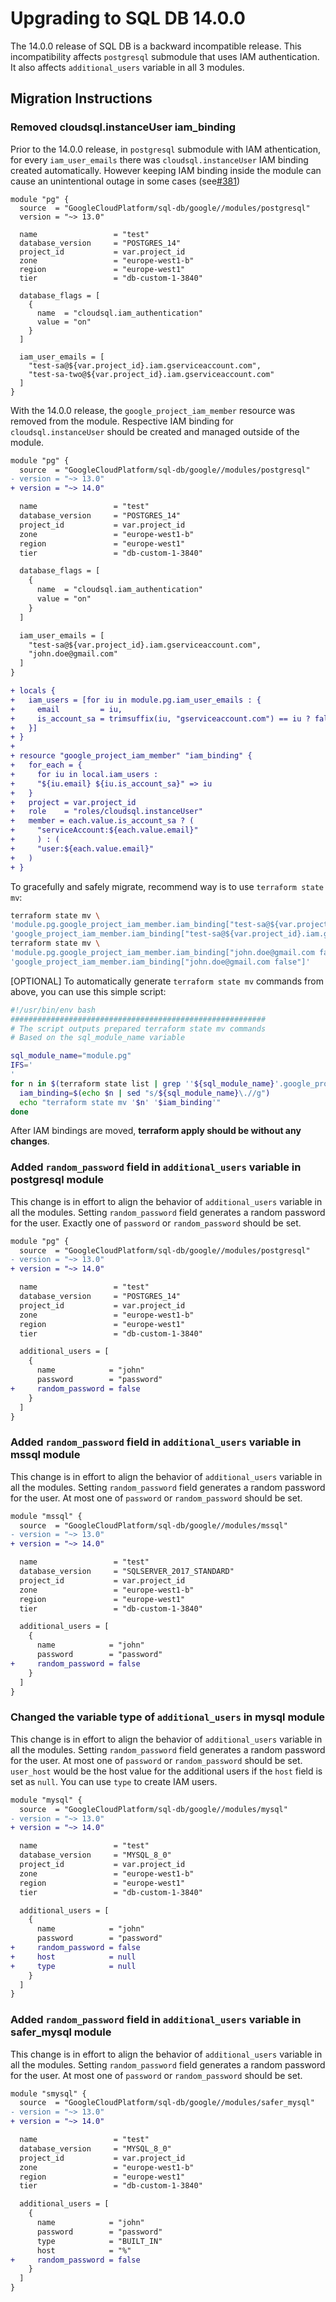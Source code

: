 # Upgrading to SQL DB 14.0.0

The 14.0.0 release of SQL DB is a backward incompatible release. This incompatibility affects `postgresql` submodule that uses IAM authentication. It also affects `additional_users` variable in all 3 modules.

## Migration Instructions

### Removed cloudsql.instanceUser iam_binding

Prior to the 14.0.0 release, in `postgresql` submodule with IAM athentication, for every `iam_user_emails` there was  `cloudsql.instanceUser` IAM binding created automatically. However keeping IAM binding inside the module can cause an unintentional outage in some cases (see[#381](https://github.com/terraform-google-modules/terraform-google-sql-db/issues/381))

```hcl
module "pg" {
  source  = "GoogleCloudPlatform/sql-db/google//modules/postgresql"
  version = "~> 13.0"

  name                 = "test"
  database_version     = "POSTGRES_14"
  project_id           = var.project_id
  zone                 = "europe-west1-b"
  region               = "europe-west1"
  tier                 = "db-custom-1-3840"

  database_flags = [
    {
      name  = "cloudsql.iam_authentication"
      value = "on"
    }
  ]

  iam_user_emails = [
    "test-sa@${var.project_id}.iam.gserviceaccount.com",
    "test-sa-two@${var.project_id}.iam.gserviceaccount.com"
  ]
}
```

With the 14.0.0 release, the `google_project_iam_member` resource was removed from the module. Respective IAM binding for `cloudsql.instanceUser` should be created and managed outside of the module.

```diff
module "pg" {
  source  = "GoogleCloudPlatform/sql-db/google//modules/postgresql"
- version = "~> 13.0"
+ version = "~> 14.0"

  name                 = "test"
  database_version     = "POSTGRES_14"
  project_id           = var.project_id
  zone                 = "europe-west1-b"
  region               = "europe-west1"
  tier                 = "db-custom-1-3840"

  database_flags = [
    {
      name  = "cloudsql.iam_authentication"
      value = "on"
    }
  ]

  iam_user_emails = [
    "test-sa@${var.project_id}.iam.gserviceaccount.com",
    "john.doe@gmail.com"
  ]
}

+ locals {
+   iam_users = [for iu in module.pg.iam_user_emails : {
+     email         = iu,
+     is_account_sa = trimsuffix(iu, "gserviceaccount.com") == iu ? false : true
+   }]
+ }
+
+ resource "google_project_iam_member" "iam_binding" {
+   for_each = {
+     for iu in local.iam_users :
+     "${iu.email} ${iu.is_account_sa}" => iu
+   }
+   project = var.project_id
+   role    = "roles/cloudsql.instanceUser"
+   member = each.value.is_account_sa ? (
+     "serviceAccount:${each.value.email}"
+     ) : (
+     "user:${each.value.email}"
+   )
+ }
```

To gracefully and safely migrate, recommend way is to use `terraform state mv`:

```sh
terraform state mv \
'module.pg.google_project_iam_member.iam_binding["test-sa@${var.project_id}.iam.gserviceaccount.com true"]' \
'google_project_iam_member.iam_binding["test-sa@${var.project_id}.iam.gserviceaccount.com true"]'
terraform state mv \
'module.pg.google_project_iam_member.iam_binding["john.doe@gmail.com false"]' \
'google_project_iam_member.iam_binding["john.doe@gmail.com false"]'
```

[OPTIONAL] To automatically generate `terraform state mv` commands from above, you can use this simple script:

```sh
#!/usr/bin/env bash
#########################################################
# The script outputs prepared terraform state mv commands
# Based on the sql_module_name variable

sql_module_name="module.pg"
IFS='
'
for n in $(terraform state list | grep ''${sql_module_name}'.google_project_iam_member.iam_binding'); do
  iam_binding=$(echo $n | sed "s/${sql_module_name}\.//g")
  echo "terraform state mv '$n' '$iam_binding'"
done
```

After IAM bindings are moved, **terraform apply should be without any changes**.

### Added `random_password` field in `additional_users` variable in postgresql module
This change is in effort to align the behavior of `additional_users` variable in all the modules. Setting `random_password` field generates a random password for the user. Exactly one of `password` or `random_password` should be set.

```diff
module "pg" {
  source  = "GoogleCloudPlatform/sql-db/google//modules/postgresql"
- version = "~> 13.0"
+ version = "~> 14.0"

  name                 = "test"
  database_version     = "POSTGRES_14"
  project_id           = var.project_id
  zone                 = "europe-west1-b"
  region               = "europe-west1"
  tier                 = "db-custom-1-3840"

  additional_users = [
    {
      name            = "john"
      password        = "password"
+     random_password = false
    }
  ]
}
```

### Added `random_password` field in `additional_users` variable in mssql module
This change is in effort to align the behavior of `additional_users` variable in all the modules. Setting `random_password` field generates a random password for the user. At most one of `password` or `random_password` should be set.

```diff
module "mssql" {
  source  = "GoogleCloudPlatform/sql-db/google//modules/mssql"
- version = "~> 13.0"
+ version = "~> 14.0"

  name                 = "test"
  database_version     = "SQLSERVER_2017_STANDARD"
  project_id           = var.project_id
  zone                 = "europe-west1-b"
  region               = "europe-west1"
  tier                 = "db-custom-1-3840"

  additional_users = [
    {
      name            = "john"
      password        = "password"
+     random_password = false
    }
  ]
}
```

### Changed the variable type of `additional_users` in mysql module
This change is in effort to align the behavior of `additional_users` variable in all the modules. Setting `random_password` field generates a random password for the user. At most one of `password` or `random_password` should be set. `user_host` would be the host value for the additional users if the `host` field is set as `null`. You can use `type` to create IAM users.

```diff
module "mysql" {
  source  = "GoogleCloudPlatform/sql-db/google//modules/mysql"
- version = "~> 13.0"
+ version = "~> 14.0"

  name                 = "test"
  database_version     = "MYSQL_8_0"
  project_id           = var.project_id
  zone                 = "europe-west1-b"
  region               = "europe-west1"
  tier                 = "db-custom-1-3840"

  additional_users = [
    {
      name            = "john"
      password        = "password"
+     random_password = false
+     host            = null
+     type            = null
    }
  ]
}
```

### Added `random_password` field in `additional_users` variable in safer_mysql module
This change is in effort to align the behavior of `additional_users` variable in all the modules. Setting `random_password` field generates a random password for the user. At most one of `password` or `random_password` should be set.

```diff
module "smysql" {
  source  = "GoogleCloudPlatform/sql-db/google//modules/safer_mysql"
- version = "~> 13.0"
+ version = "~> 14.0"

  name                 = "test"
  database_version     = "MYSQL_8_0"
  project_id           = var.project_id
  zone                 = "europe-west1-b"
  region               = "europe-west1"
  tier                 = "db-custom-1-3840"

  additional_users = [
    {
      name            = "john"
      password        = "password"
      type            = "BUILT_IN"
      host            = "%"
+     random_password = false
    }
  ]
}
```

